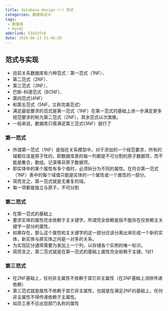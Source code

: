 ```yaml
---
title: database design（一）范式
categories: 数据库设计
tags: 
 - 数据库
 - mysql
abbrlink: 53433fc6
date: 2019-06-13 21:46:29
---
```


## 范式与实现

- 目前关系数据库有六种范式：第一范式（1NF）、
- 第二范式（2NF）、
- 第三范式（3NF）、
- 巴斯-科德范式（BCNF）、
- 第四范式(4NF）
- 和第五范式（5NF，又称完美范式）
- 满足最低要求的范式是第一范式（1NF）在第一范式的基础上进一步满足更多规范要求的称为第二范式（2NF），其余范式以次类推。
- 一般来说，数据库只需满足第三范式(3NF）就行了

### 第一范式

- 所谓第一范式（1NF）是指在关系模型中，对于添加的一个规范要求，所有的域都应该是原子性的，即数据库表的每一列都是不可分割的原子数据项，而不能是集合，数组，记录等非原子数据项。
- 即实体中的某个属性有多个值时，必须拆分为不同的属性。在符合第一范式（1NF）表中的每个域值只能是实体的一个属性或一个属性的一部分。
- 简而言之，第一范式就是无重复的域。
- 每一项都是独立与原子，不可分割

### 第二范式

- 在第一范式的基础上
- 要求实体的属性完全依赖于主关键字。所谓完全依赖是指不能存在仅依赖主关键字一部分的属性，
- 如果存在，那么这个属性和主关键字的这一部分应该分离出来形成一个新的实体，新实体与原实体之间是一对多的关系。
- 为实现区分通常需要为表加上一个列，以存储各个实例的唯一标识。
- 简而言之，第二范式就是在第一范式的基础上属性完全依赖于主键。1对1

### 第三范式

- 在2NF基础上，任何非主属性不依赖于其它非主属性（在2NF基础上消除传递依赖）
- 第三范式就是属性不依赖于其它非主属性，也就是在满足2NF的基础上，任何非主属性不得传递依赖于主属性。
- 如员工表不应出现部门名称的属性
  